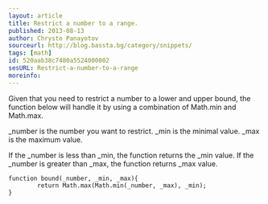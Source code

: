 ```yaml
---
layout: article
title: Restrict a number to a range.
published: 2013-08-13
author: Chrysto Panayotov
sourceurl: http://blog.bassta.bg/category/snippets/
tags: [math]
id: 520aab38c7480a5524000002
sesURL: Restrict-a-number-to-a-range
moreinfo: 
---
```


Given that you need to restrict a number to a lower and upper bound, the function below will handle it by using a combination of Math.min and Math.max. 

_number is the number you want to restrict.
_min is the minimal value.
_max is the maximum value.

If the _number is less than _min, the function returns the _min value. If the _number is greater than _max, the function returns _max value. 

<pre><code class="language-javascript">function bound(_number, _min, _max){
        return Math.max(Math.min(_number, _max), _min);
}</code></pre>
